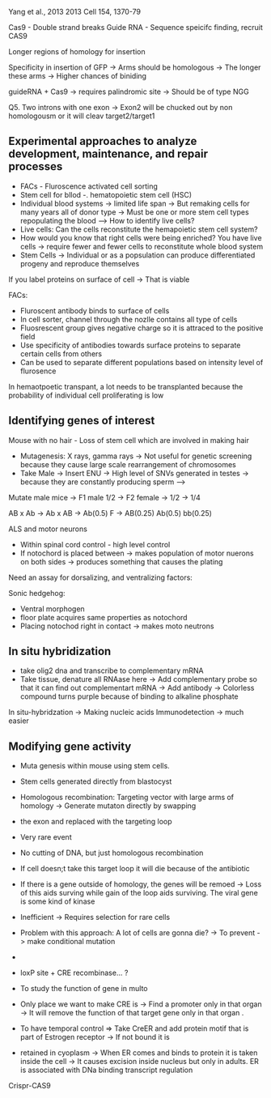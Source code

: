 Yang et al., 2013
2013 Cell 154, 1370-79

Cas9 - Double strand breaks
Guide RNA - Sequence speicifc finding, recruit CAS9

Longer regions of homology for insertion

Specificity in insertion of GFP  -> Arms should be homologous -> The longer these arms -> Higher chances of biniding

guideRNA + Cas9 -> requires palindromic site -> Should be of type NGG

Q5. Two introns with one exon -> Exon2 will be chucked out by non homologousm or it will cleav target2/target1


## Experimental approaches to analyze development, maintenance, and repair processes

- FACs - Fluroscence activated cell sorting 
- Stem cell for bllod -. hematopoietic stem cell (HSC)
- Individual blood systems -> limited life span -> But remaking cells for many years all of donor type ->
Must be one or more stem cell types repopulating the blood --> How to identify live cells?
- Live cells: Can the cells reconstitute the hemapoietic stem cell system?
- How would you know that right cells were being enriched? You have live cells -> require fewer and fewer cells to
reconstitute whole blood system
- Stem Cells -> Individual or as a popsulation can produce differentiated progeny and reproduce themselves

If you label proteins on surface of cell -> That is viable

FACs:

- Fluroscent antibody binds to surface of cells
- In cell sorter, channel through the nozlle contains all type of cells
- Fluosrescent group gives negative charge so it is attraced to the positive field
- Use specificity of antibodies towards surface proteins to separate certain cells from others
- Can be used to separate different populations based on intensity level of flurosence 

In hemaotpoetic transpant, a lot needs to be transplanted because the probability of individual cell proliferating
is low

## Identifying genes of interest

Mouse with no hair - Loss of stem cell which are involved in making hair

- Mutagenesis: X rays, gamma rays -> Not useful for genetic screening because they cause large scale rearrangement of
chromosomes
- Take Male -> Insert ENU -> High level of SNVs generated in testes -> because they are constantly producing sperm -->
  
Mutate male mice -> F1 male 1/2 -> F2 female -> 1/2 -> 1/4 

AB x Ab -> Ab x AB -> Ab(0.5) F  -> AB(0.25) Ab(0.5) bb(0.25)


ALS and motor neurons
- Within spinal cord control - high level control
- If notochord is placed between -> makes population of motor nuerons on both sides -> produces something that causes the plating 

Need an assay for dorsalizing, and ventralizing factors:

Sonic hedgehog:
- Ventral morphogen
- floor plate acquires same properties as notochord
- Placing notochod right in contact -> makes moto neutrons 

## In situ hybridization

- take olig2 dna and transcribe to complementary mRNA
- Take tissue, denature all RNAase here -> Add complementary probe so that it can find out complementart mRNA ->
  Add antibody -> Colorless compound turns purple because of binding to alkaline phosphate


In situ-hybridzation -> Making nucleic acids 
Immunodetection -> much easier

## Modifying gene activity

- Muta genesis within mouse using stem cells. 
- Stem cells generated directly from blastocyst


- Homologous recombination: Targeting vector with large arms of homology -> Generate mutaton directly by swapping 
- the exon and replaced with the targeting loop
- Very rare event 
- No cutting of DNA, but just homologous recombination
- If cell doesn;t take this target loop it will die because of the antibiotic
- If there is a gene outside of homology, the genes will be remoed -> Loss of this aids surving while gain of the loop
 aids surviving. The viral gene is some kind of kinase
- Inefficient -> Requires selection for rare cells
- Problem with this approach: A lot of cells are gonna die? -> To prevent -> make conditional mutation
-
- loxP site + CRE recombinase... ?
- To study the function of gene in multo
- Only place we want to make CRE is  -> Find a promoter only in that organ  -> It will remove the function of that target gene only in that organ .
- To have temporal control => Take CreER and add protein motif that is part of Estrogen receptor -> If not bound it is
- retained in cyoplasm -> When ER comes and binds to protein it is taken inside the cell -> It causes excision inside nucleus but only in adults. ER is associated with DNa binding transcript regulation


Crispr-CAS9




